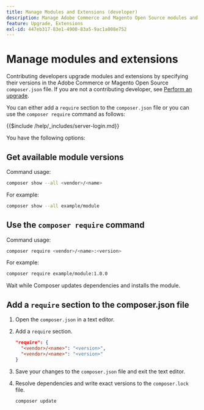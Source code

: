 ```yaml
---
title: Manage Modules and Extensions (developer)
description: Manage Adobe Commerce and Magento Open Source modules and extensions using the command-line interface and Composer package manager.
feature: Upgrade, Extensions
exl-id: 447eb317-83e1-4900-83a5-9ac1a008e752
---
```

# Manage modules and extensions

Contributing developers upgrade modules and extensions by specifying their versions in the Adobe Commerce or Magento Open Source `composer.json` file. If you are not a contributing developer, see [Perform an upgrade](../implementation/perform-upgrade.md).

You can either add a `require` section to the `composer.json` file or you can use the `composer require` command as follows:

{{$include /help/_includes/server-login.md}}

You have the following options:

## Get available module versions

Command usage:

```bash
composer show --all <vendor>/<name>
```

For example:

```bash
composer show --all example/module
```

## Use the `composer require` command

Command usage:

```bash
composer require <vendor>/<name>:<version>
```

For example:

```bash
composer require example/module:1.0.0
```

Wait while Composer updates dependencies and installs the module.

## Add a `require` section to the composer.json file

1. Open the `composer.json` in a text editor.

1. Add a `require` section.

   ```json
   "require": {
     "<vendor>/<name>": "<version>",
     "<vendor>/<name>": "<version>"
   }
   ```

1. Save your changes to the `composer.json` file and exit the text editor.

1. Resolve dependencies and write exact versions to the `composer.lock` file. 

   ```bash
   composer update
   ```
